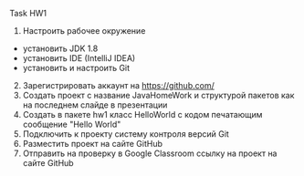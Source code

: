 Task HW1

1. Настроить рабочее окружение
- установить JDK 1.8
- установить IDE (IntelliJ IDEA)
- установить и настроить Git
2. Зарегистрировать аккаунт на https://github.com/
3. Создать проект с название JavaHomeWork и структурой пакетов как на последнем слайде в презентации
4. Создать в пакете hw1 класс HelloWorld с кодом печатающим сообщение "Hello World"
5. Подключить к проекту систему контроля версий Git
6. Разместить проект на сайте GitHub
7. Отправить на проверку в Google Classroom ссылку на проект на сайте GitHub

